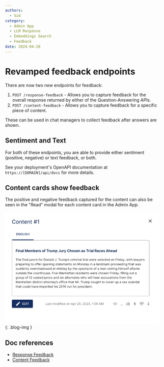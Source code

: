 ```yaml
---
authors:
  - Sid
category:
  - Admin App
  - LLM Response
  - Embeddings Search
  - Feedback
date: 2024-04-20
---
```

# Revamped feedback endpoints

There are now two new endpoints for feedback:

1. `POST /response-feedback` - Allows you to capture feedback for the overall response returned by either of the
Question-Answering APIs.
2. `POST /content-feedback` - Allows you to capture feedback for a specific piece of content.

These can be used in chat managers to collect feedback after answers are shown.
<!-- more -->

## Sentiment and Text

For both of these endpoints, you are able to provide either sentiment (positive, negative) or
text feedback, or both.

See your deployment's OpenAPI documentation at `https://[DOMAIN]/api/docs` for more details.

## Content cards show feedback

The positive and negative feedback captured for the content can also be seen in the
"Read" modal for each content card in the Admin App.

![Feedback Admin](../images/feedback-admin-app.png){: .blog-img }

## Doc references

- [Response Feedback](../../components/qa-service/response-feedback.md)
- [Content Feedback](../../components/qa-service/content-feedback.md)
